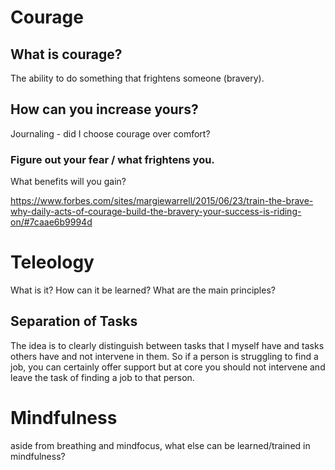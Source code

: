 # Courage
## What is courage?
The ability to do something that frightens someone (bravery).




## How can you increase yours?
Journaling - did I choose courage over comfort?

### Figure out your fear / what frightens you.

What benefits will you gain?

https://www.forbes.com/sites/margiewarrell/2015/06/23/train-the-brave-why-daily-acts-of-courage-build-the-bravery-your-success-is-riding-on/#7caae6b9994d

# Teleology
What is it?
How can it be learned?
What are the main principles?

## Separation of Tasks
The idea is to clearly distinguish between tasks that I myself have and tasks others have and not intervene in them. So if a person is struggling to find a job, you can certainly offer support but at core you should not intervene and leave the task of finding a job to that person.

# Mindfulness
aside from breathing and mindfocus, what else can be learned/trained in mindfulness?

